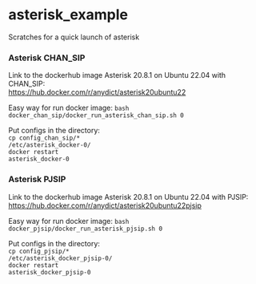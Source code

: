 # asterisk_example
Scratches for a quick launch of asterisk

### Asterisk CHAN_SIP
Link to the dockerhub image Asterisk 20.8.1 on Ubuntu 22.04 with CHAN_SIP:<br>
https://hub.docker.com/r/anydict/asterisk20ubuntu22


Easy way for run docker image:
<code>bash docker_chan_sip/docker_run_asterisk_chan_sip.sh 0</code>

Put configs in the directory:<br>
<code>cp config_chan_sip/* /etc/asterisk_docker-0/</code><br>
<code>docker restart asterisk_docker-0</code>

### Asterisk PJSIP
Link to the dockerhub image Asterisk 20.8.1 on Ubuntu 22.04 with PJSIP:<br>
https://hub.docker.com/r/anydict/asterisk20ubuntu22pjsip


Easy way for run docker image:
<code>bash docker_pjsip/docker_run_asterisk_pjsip.sh 0</code>

Put configs in the directory:<br>
<code>cp config_pjsip/* /etc/asterisk_docker_pjsip-0/</code><br>
<code>docker restart asterisk_docker_pjsip-0</code>
